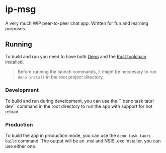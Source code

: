 # ip-msg

A very much WIP peer-to-peer chat app. Written for fun and learning purposes.

## Running

To build and run you need to have both [Deno](https://docs.deno.com/runtime/getting_started/installation/) and the [Rust toolchain](https://www.rust-lang.org/tools/install) installed.

> Before running the launch commands, it might be neccesary to run ``deno install`` in the root project directory.

### Development

To build and run during development, you can use the ```deno task tauri dev`` command in the root directory to run the app with support for hot reload.

### Production

To build the app in production mode, you can use the ```deno task tauri build``` command. The output will be an .msi and NSIS .exe installer, you can use either one.
